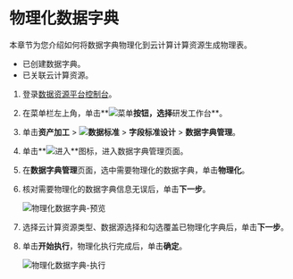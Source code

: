# 物理化数据字典

本章节为您介绍如何将数据字典物理化到云计算计算资源生成物理表。

-   已创建数据字典。
-   已关联云计算资源。

1.  登录[数据资源平台控制台](https://dataq.console.aliyun.com)。

2.  在菜单栏左上角，单击**![菜单](https://static-aliyun-doc.oss-accelerate.aliyuncs.com/assets/img/zh-CN/6504337061/p188771.png)**按钮，选择**研发工作台**。

3.  单击**资产加工** \> **![数据标准](https://static-aliyun-doc.oss-accelerate.aliyuncs.com/assets/img/zh-CN/6358100161/p208862.png)** \> **字段标准设计** \> **数据字典管理**。

4.  单击**![进入](https://static-aliyun-doc.oss-accelerate.aliyuncs.com/assets/img/zh-CN/6504337061/p188815.png)**图标，进入数据字典管理页面。

5.  在**数据字典管理**页面，选中需要物理化的数据字典，单击**物理化**。

6.  核对需要物理化的数据字典信息无误后，单击**下一步**。

    ![物理化数据字典-预览](https://static-aliyun-doc.oss-accelerate.aliyuncs.com/assets/img/zh-CN/8376160161/p212940.png)

7.  选择云计算资源类型、数据源选择和勾选覆盖已物理化字典后，单击**下一步**。

8.  单击**开始执行**，物理化执行完成后，单击**确定**。

    ![物理化数据字典-执行](https://static-aliyun-doc.oss-accelerate.aliyuncs.com/assets/img/zh-CN/8376160161/p212942.png)


